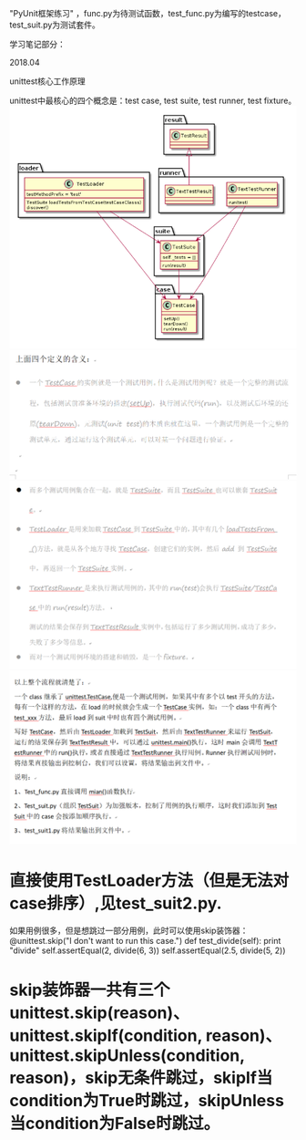 ﻿"PyUnit框架练习" ，func.py为待测试函数，test_func.py为编写的testcase，test_suit.py为测试套件。

学习笔记部分：

2018.04

unittest核心工作原理

unittest中最核心的四个概念是：test case, test suite, test runner, test fixture。
![笔记](https://github.com/joyce0101/UnitTest/blob/master/pics/system.png)
![笔记](https://github.com/joyce0101/UnitTest/blob/master/pics/1.PNG)
![笔记](https://github.com/joyce0101/UnitTest/blob/master/pics/2.PNG)
![笔记](https://github.com/joyce0101/UnitTest/blob/master/pics/3.PNG)

# 直接使用TestLoader方法（但是无法对case排序）,见test_suit2.py.    
如果用例很多，但是想跳过一部分用例，此时可以使用skip装饰器：   
    @unittest.skip("I don't want to run this case.")
    def test_divide(self):
        print "divide"
        self.assertEqual(2, divide(6, 3))
        self.assertEqual(2.5, divide(5, 2))
# skip装饰器一共有三个 unittest.skip(reason)、unittest.skipIf(condition, reason)、unittest.skipUnless(condition, reason)，skip无条件跳过，skipIf当condition为True时跳过，skipUnless当condition为False时跳过。
